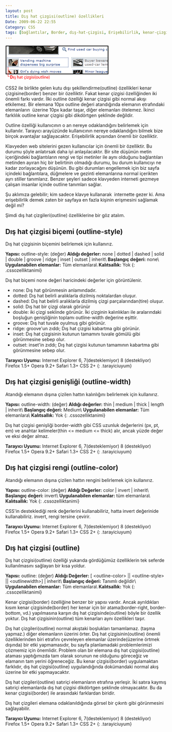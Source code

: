 ```yaml
---
layout: post
title: Dış hat çizgisi(outline) özellikleri
Date: 2009-06-22 22:55
Category: CSS
tags: [bağlantılar, Border, dış-hat-çizgisi, Erişebilirlik, kenar-çizgisi, klavye-kullanmak, outline]
---
```


![dış hat çizgisi][]

CSS2 ile birlikte gelen kutu dışı şekillendirme(outline) özellikleri kenar  çizgisine(border) benzer bir
özelliktir. Fakat kenar çizgisi özelliğinden iki önemli farkı vardır.
İlki outline özelliği kenar çizgisi gibi normal akışı etkilemez. Bir
elemana 10px outline değeri atandığında elemanın etrafındaki
elemanların  üzerine 10px kadar taşar, diğer elemanları ötelemez. İkinci
farklılık outline kenar çizgisi gibi dikdörtgen şeklinde değildir.  

Outline özelliği kullanıcının o an nereye odaklandığını belirlemek için
kullanılır. Tarayıcı arayüzünde kullanıcının nereye odaklandığını bilmek
bize birçok avantajlar sağlayacaktır. Erişebilirlik açısından önemli bir
özelliktir. 

Klavyeden web sitelerini gezen kullanıcılar için önemli bir özelliktir.
Bu durumu şöyle anlatırsak daha iyi anlaşılacaktır. Bir site düşünün
metin içeriğindeki bağlantıların rengi ve tipi metinler ile aynı
olduğunu bağlantıları metinden ayıran hiç bir belirtinin olmadığı
durumu, bu durum kullanıcıyı ne kadar zorlayacağını düşünün. Bu gibi
durumları engellemek için biz sayfa içindeki bağlantılara, düğmelere ve
gezinti elemanlarına normal içerikten ayrı stiller tanımlarız. Benzer
şeyleri sadece klavyeden interneti gezmeye çalışan insanlar içinde
outline tanımları sağlar.

Şu aklımıza gelebilir; kim sadece klavye kullanarak  internette gezer
ki. Ama erişebilirlik demek zaten bir sayfaya en fazla kişinin
erişmesini sağlamak değil mi?

Şimdi dış hat çizgileri(outline) özelliklerine bir göz atalım.

## Dış hat çizgisi biçemi (outline-style)

Dış hat çizgisinin biçemini belirlemek için kullanırız.

**Yapısı:** outline-style: (değer)
**Aldığı değerler:** none | dotted | dashed | solid | double | groove |
ridge | inset | outset | inherit\\
**Başlangıç değeri:** none\\
**Uygulanabilen elemanlar:** Tüm elemanlara\\
**Kalıtsallık:** Yok
{: .cssozelliktanimi}

Dış hat biçemi none değeri haricindeki değerler için görüntülenir.

-   none: Dış hat görünmesin anlamındadır.
-   dotted: Dış hat belirli aralıklarla dizilmiş noktalardan oluşur.
-   dashed: Dış hat belirli aralıklarla dizilmiş çizgi
    parçalarından(tire) oluşur.
-   solid: Dış hat bir çizgi olarak görünür
-   double: iki çizgi seklinde görünür. İki çizginin kalınlıkları ile
    aralarındaki boşluğun genişliğinin toplamı outline-width değerine
    eşittir.
-   groove: Dış hat tuvale oyulmuş gibi görünür.
-   ridge: groove'un zıddı; Dış hat çizgisi kabartma gibi görünür.
-   inset: Dış hat çizgisinin kutunun tamamını tuvale gömülü gibi
    görünmesine sebep olur.
-   outset: inset'in zıddı; Dış hat çizgisi kutunun tamamının kabartma
    gibi görünmesine sebep olur.


**Tarayıcı Uyumu:**
Internet Explorer 6, 7(desteklemiyor) 8 (destekliyor)
Firefox 1.5+
Opera 9.2+
Safari 1.3+
CSS 2+
{: .tarayiciuyum}

## Dış hat çizgisi genişliği (outline-width)

Atandığı elemanın dışına çizilen hattın kalınlığını belirlemek için
kullanırız.

**Yapısı:** outline-width: (değer)
**Aldığı değerler:** thin | medium | thick | length | inherit\\
**Başlangıç değeri:** Medium\\
**Uygulanabilen elemanlar:** Tüm elemanlara\\
**Kalıtsallık:** Yok
{: .cssozelliktanimi}

Dış hat çizgisi genişliği border-width gibi CSS uzunluk değerlerini (px,
pt, em) ve anahtar kelimeler(thin <= medium <= thick) alır, ancak
yüzde değer ve eksi değer almaz.


**Tarayıcı Uyumu:**
Internet Explorer 6, 7(desteklemiyor) 8 (destekliyor)
Firefox 1.5+
Opera 9.2+
Safari 1.3+
CSS 2+
{: .tarayiciuyum}

## Dış hat çizgisi rengi (outline-color)

Atandığı elemanın dışına çizilen hattın rengini belirlemek için
kullanırız.

**Yapısı:** outline-color: (değer)
**Aldığı Değerler:** color | invert | inherit\\
**Başlangıç değeri:** invert\\
**Uygulanabilen elemanlar:** tüm elemanlara\\
**Kalıtsallık:** Yok
{: .cssozelliktanimi}

CSS'in desteklediği renk değerlerini kullanabiliriz, hatta invert
değerinide kullanabiliriz. invert, rengi tersine çevirir.

**Tarayıcı Uyumu:**
Internet Explorer 6, 7(desteklemiyor) 8 (destekliyor)
Firefox 1.5+
Opera 9.2+
Safari 1.3+
CSS 2+
{: .tarayiciuyum}

## Dış hat çizgisi (outline)

Dış hat çizgisi(outline) özelliği yukarıda gördüğümüz özelliklerin tek
seferde kullanılmasını sağlayan bir kısa yoldur.

**Yapısı:** outline: (değer)
**Aldığı Değerler:** [ <outline-color\> || <outline-style\> || <outlinewidth\>] | inherit\\
**Başlangıç değeri:** Tanımlı değildir\\
**Uygulanabilen elemanlar:** Tüm elemanlara\\
**Kalıtsallık:** Yok
{: .cssozelliktanimi}

Kenar çizgisi(border) özelliğine benzer bir yapısı vardır. Ancak
ayrıldıkları kısım kenar çizgisinde(border) her kenar için bir
atama(border-right, border-bottom, vd.) yapılmasına karşın dış hat
çizgisinde(outline) böyle bir özellik yoktur. Dış hat
çizgisinin(outline) tüm kenarları aynı özellikleri taşır.

Dış hat çizgileri(outline) normal akıştaki boşlukları tamamlamaz. (taşma
yapmaz.) diğer elemanların üzerini örter. Dış hat çizgisinin(outline)
önemli özelliklerinden biri etrafını çevreleyen elemanlar
üzerinde(üzerine örtmek dışında) bir etki yapmamasıdır, bu sayfa
planlamadaki problemlerimizi çözmemiz için önemlidir. Problem olan bir
elemana dış hat çizgisi(outline) ataması yaptığımızda tam olarak sorunun
ne olduğunu göreceğiz ve elamanın tam yerini öğreneceğiz. Bu kenar
çizgisi(border) uygulamaktan farklıdır, dış hat çizgisi(outline)
uygulandığında dokümandaki normal akış üzerine bir etki yapmayacaktır.

Dış hat çizgileri(outline) satıriçi elemanların etrafına yerleşir. İki
satıra kaymış satıriçi elemanlarda dış hat çizgisi dikdörtgen şeklinde
olmayacaktır. Bu da kenar çizgisi(border) ile arasındaki farklardan
biridir.

Dış hat çizgileri elemana odaklanıldığında görsel bir çıkıntı gibi
görünmesini sağlayabilir.

**Tarayıcı Uyumu:**
Internet Explorer 6, 7(desteklemiyor) 8 (destekliyor)
Firefox 1.5+
Opera 9.2+
Safari 1.3+
CSS 2+
{: .tarayiciuyum}

  [dış hat çizgisi]: /images/dis_hat_cizgidi.gif
    "dış hat çizgisi"
